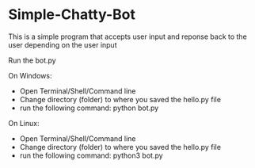 # Simple-Chatty-Bot

This is a simple program that accepts user input and reponse back to the user depending on the user input

Run the bot.py

On Windows:
- Open Terminal/Shell/Command line
- Change directory (folder) to where you saved the hello.py file
- run the following command: python bot.py

On Linux:
- Open Terminal/Shell/Command line
- Change directory (folder) to where you saved the hello.py file
- run the following command: python3 bot.py
